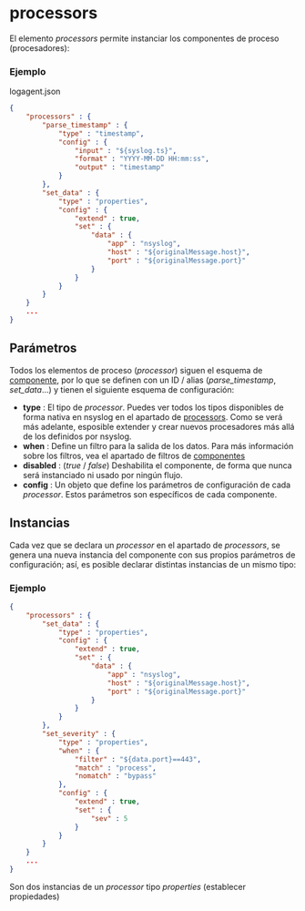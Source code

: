 # processors

El elemento *processors* permite instanciar los componentes de proceso (procesadores):

### Ejemplo

logagent.json
```json
{
	"processors" : {
		"parse_timestamp" : {
			"type" : "timestamp",
			"config" : {
				"input" : "${syslog.ts}",
				"format" : "YYYY-MM-DD HH:mm:ss",
				"output" : "timestamp"
			}
		},
		"set_data" : {
			"type" : "properties",
			"config" : {
				"extend" : true,
				"set" : {
					"data" : {
						"app" : "nsyslog",
						"host" : "${originalMessage.host}",
						"port" : "${originalMessage.port}"
					}
				}
			}
		}
	}
	...
}
```

## Parámetros

Todos los elementos de proceso (*processor*) siguen el esquema de [componente](./components), por lo que se definen con un ID / alias (*parse_timestamp*, *set_data*...) y tienen el siguiente esquema de configuración:

* **type** : El tipo de *processor*. Puedes ver todos los tipos disponibles de forma nativa en nsyslog en el apartado de [processors](../processors/index). Como se verá más adelante, esposible extender y crear nuevos procesadores más allá de los definidos por nsyslog.
* **when** : Define un filtro para la salida de los datos. Para más información sobre los filtros, vea el apartado de filtros de [componentes](./components.md)
* **disabled** : (*true* / *false*) Deshabilita el componente, de forma que nunca será instanciado ni usado por ningún flujo.
* **config** : Un objeto que define los parámetros de configuración de cada *processor*. Estos parámetros son específicos de cada componente.

## Instancias

Cada vez que se declara un *processor* en el apartado de *processors*, se genera una nueva instancia del componente con sus propios parámetros de configuración; así, es posible declarar distintas instancias de un mismo tipo:

### Ejemplo
```json
{
	"processors" : {
		"set_data" : {
			"type" : "properties",
			"config" : {
				"extend" : true,
				"set" : {
					"data" : {
						"app" : "nsyslog",
						"host" : "${originalMessage.host}",
						"port" : "${originalMessage.port}"
					}
				}
			}
		},
		"set_severity" : {
			"type" : "properties",
			"when" : {
				"filter" : "${data.port}==443",
				"match" : "process",
				"nomatch" : "bypass"
			},
			"config" : {
				"extend" : true,
				"set" : {
					"sev" : 5
				}
			}
		}
	}
	...
}
```

Son dos instancias de un *processor* tipo *properties* (establecer propiedades)
